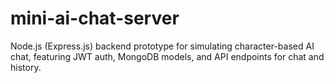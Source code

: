 # mini-ai-chat-server
Node.js (Express.js) backend prototype for simulating character-based AI chat, featuring JWT auth, MongoDB models, and API endpoints for chat and history.
